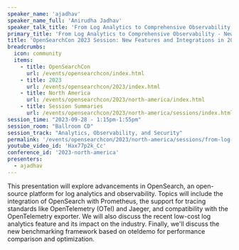 ```yaml
---
speaker_name: 'ajadhav'
speaker_name_full: 'Anirudha Jadhav'
speaker_talk_title: 'From Log Analytics to Comprehensive Observability - New Features and Integrations in 2023'
primary_title: 'From Log Analytics to Comprehensive Observability - New Features and Integrations in 2023'
title: 'OpenSearchCon 2023 Session: New Features and Integrations in 2023'
breadcrumbs:
  icon: community
  items:
    - title: OpenSearchCon
      url: /events/opensearchcon/index.html
    - title: 2023
      url: /events/opensearchcon/2023/index.html
    - title: North America
      url: /events/opensearchcon/2023/north-america/index.html
    - title: Session Summaries
      url: /events/opensearchcon/2023/north-america/sessions/index.html
session_time: "2023-09-28 - 1:15pm-1:55pm"
session_room: "Ballroom CD"
session_track: "Analytics, Observability, and Security"
permalink: '/events/opensearchcon/2023/north-america/sessions/from-log-analytics-to-comprehensive-observability-new-features-and-integrations-in-2023.html'
youtube_video_id: 'Hax77p2k_Cc'
conference_id: '2023-north-america'
presenters:
  - ajadhav
---
```


This presentation will explore advancements in OpenSearch, an open-source platform for log analytics and observability. Topics will include the integration of OpenSearch with Prometheus, the support for tracing standards like OpenTelemetry (OTel) and Jaeger, and compatibility with the OpenTelemetry exporter. We will also discuss the recent low-cost log analytics feature and its impact on the industry. Finally, we'll discuss the new benchmarking framework based on oteldemo for performance comparison and optimization.

